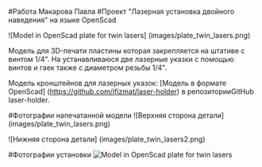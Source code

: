 #Работа Макарова Павла
#Проект "Лазерная установка двойного наведения" на языке OpenScad

![Model in OpenScad plate for twin lasers]
(images/plate_twin_lasers.png)

Модель для 3D-печати пластины которая закрепляется на штативе с винтом 1/4". На устанавливаюся две лазерные указки с помощью винтов и гаек также с диаметром резьбы 1/4".

Модель кронштейнов для лазерных указок:
[Модель в формате OpenScad] (https://github.com/ifizmat/laser-holder) в репозиторииGitHub laser-holder.

#Фотографии напечатанной модели
![Верхняя сторона детали] (images/plate_twin_lasers.png)

![Нижняя сторона детали] (images/plate_twin_lasers2.png)

#Фотографии установки
![Model in OpenScad plate for twin lasers](images/plate_twin_lasers.png)

